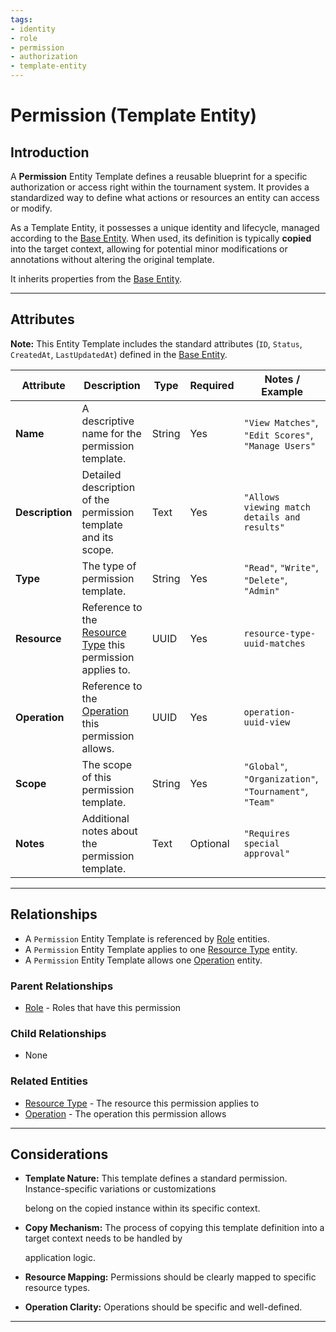 ```yaml
---
tags:
- identity
- role
- permission
- authorization
- template-entity
---
```


# Permission (Template Entity)

## Introduction

A **Permission** Entity Template defines a reusable blueprint for a specific authorization or access right within the
tournament system. It provides a standardized way to define what actions or resources an entity can access or modify.

As a Template Entity, it possesses a unique identity and lifecycle, managed according to the
[Base Entity](../../../foundation/base_entity.md). When used, its definition is typically **copied** into the target
context, allowing for potential minor modifications or annotations without altering the original template.

It inherits properties from the [Base Entity](../../../foundation/base_entity.md).

---

## Attributes

**Note:** This Entity Template includes the standard attributes (`ID`, `Status`, `CreatedAt`, `LastUpdatedAt`) defined
in the [Base Entity](../../../foundation/base_entity.md).

| Attribute       | Description                                                                                                                                                                                   | Type   | Required | Notes / Example                                        |
| --------------- | --------------------------------------------------------------------------------------------------------------------------------------------------------------------------------------------- | ------ | -------- | ------------------------------------------------------ |
| **Name**        | A descriptive name for the permission template.                                                                                                                                               | String | Yes      | `"View Matches"`, `"Edit Scores"`, `"Manage Users"`    |
| **Description** | Detailed description of the permission template and its scope.                                                                                                                                | Text   | Yes      | `"Allows viewing match details and results"`           |
| **Type**        | The type of permission template.                                                                                                                                                              | String | Yes      | `"Read"`, `"Write"`, `"Delete"`, `"Admin"`             |
| **Resource**    | Reference to the [Resource Type](resource_type.md) this permission applies to. | UUID   | Yes      | `resource-type-uuid-matches`                           |
| **Operation**   | Reference to the [Operation](operation.md) this permission allows.             | UUID   | Yes      | `operation-uuid-view`                                  |
| **Scope**       | The scope of this permission template.                                                                                                                                                        | String | Yes      | `"Global"`, `"Organization"`, `"Tournament"`, `"Team"` |
| **Notes**       | Additional notes about the permission template.                                                                                                                                               | Text   | Optional | `"Requires special approval"`                          |

---

## Relationships

- A `Permission` Entity Template is referenced by [Role](../../../foundation/base_entity.md) entities.
- A `Permission` Entity Template applies to one [Resource Type](resource_type.md) entity.
- A `Permission` Entity Template allows one [Operation](operation.md) entity.

### Parent Relationships

- [Role](../../../foundation/base_entity.md) - Roles that have this permission

### Child Relationships

- None

### Related Entities

- [Resource Type](resource_type.md) - The resource this permission applies to
- [Operation](operation.md) - The operation this permission allows

---

## **Considerations**

- **Template Nature:** This template defines a standard permission. Instance-specific variations or customizations

  belong on the copied instance within its specific context.

- **Copy Mechanism:** The process of copying this template definition into a target context needs to be handled by

  application logic.

- **Resource Mapping:** Permissions should be clearly mapped to specific resource types.
- **Operation Clarity:** Operations should be specific and well-defined.

---

